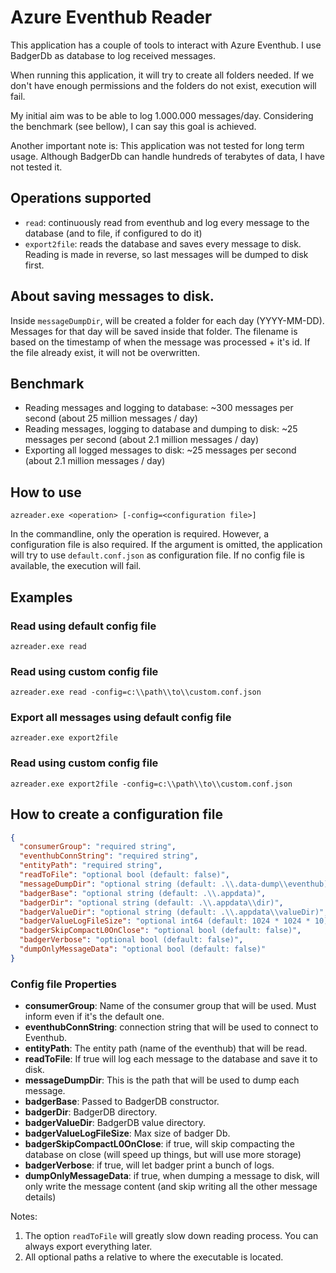 # Azure Eventhub Reader
This application has a couple of tools to interact with Azure Eventhub.
I use BadgerDb as database to log received messages.

When running this application, it will try to create all folders needed. 
If we don't have enough permissions and the folders do not exist, execution will fail.

My initial aim was to be able to log 1.000.000 messages/day. Considering the benchmark (see bellow), 
I can say this goal is achieved.

Another important note is: This application was not tested for long term usage. 
Although BadgerDb can handle hundreds of terabytes of data, I have not tested it. 

## Operations supported
- ```read```: continuously read from eventhub and log every message to the database (and to file, if configured to do it)
- ```export2file```: reads the database and saves every message to disk. Reading is made in reverse, so last messages will be dumped to disk first. 

## About saving messages to disk.
Inside ```messageDumpDir```, will be created a folder for each day (YYYY-MM-DD). Messages for that day will
be saved inside that folder. The filename is based on the timestamp of when the message was processed + it's id. 
If the file already exist, it will not be overwritten.

## Benchmark
- Reading messages and logging to database: ~300 messages per second (about 25 million messages / day) 
- Reading messages, logging to database and dumping to disk: ~25 messages per second (about 2.1 million messages / day)
- Exporting all logged messages to disk: ~25 messages per second (about 2.1 million messages / day)


## How to use
```shell
azreader.exe <operation> [-config=<configuration file>]
```

In the commandline, only the operation is required. However, a configuration file is also required.
If the argument is omitted, the application will try to use ```default.conf.json``` as configuration file. 
If no config file is available, the execution will fail.


## Examples
### Read using default config file
```shell
azreader.exe read
```

### Read using custom config file
```shell
azreader.exe read -config=c:\\path\\to\\custom.conf.json
```

### Export all messages using default config file
```shell
azreader.exe export2file
```

### Read using custom config file
```shell
azreader.exe export2file -config=c:\\path\\to\\custom.conf.json
```


## How to create a configuration file
```json
{
  "consumerGroup": "required string",
  "eventhubConnString": "required string",
  "entityPath": "required string",
  "readToFile": "optional bool (default: false)",
  "messageDumpDir": "optional string (default: .\\.data-dump\\eventhub)",
  "badgerBase": "optional string (default: .\\.appdata)",
  "badgerDir": "optional string (default: .\\.appdata\\dir)",
  "badgerValueDir": "optional string (default: .\\.appdata\\valueDir)",
  "badgerValueLogFileSize": "optional int64 (default: 1024 * 1024 * 10)",
  "badgerSkipCompactL0OnClose": "optional bool (default: false)",
  "badgerVerbose": "optional bool (default: false)",
  "dumpOnlyMessageData": "optional bool (default: false)"
}
```
### Config file Properties
- **consumerGroup**: Name of the consumer group that will be used. Must inform even if it's the default one.
- **eventhubConnString**: connection string that will be used to connect to Eventhub.
- **entityPath**: The entity path (name of the eventhub) that will be read.
- **readToFile**: If true will log each message to the database and save it to disk.
- **messageDumpDir**: This is the path that will be used to dump each message.
- **badgerBase**: Passed to BadgerDB constructor.
- **badgerDir**: BadgerDB directory.
- **badgerValueDir**: BadgerDB value directory.
- **badgerValueLogFileSize**: Max size of badger Db.
- **badgerSkipCompactL0OnClose**: if true, will skip compacting the database on close (will speed up things, but will use more storage)
- **badgerVerbose**: if true, will let badger print a bunch of logs.
- **dumpOnlyMessageData**: if true, when dumping a message to disk, will only write the message content (and skip writing all the other message details)



Notes:
1. The option ```readToFile``` will greatly slow down reading process. You can always export everything later.
2. All optional paths a relative to where the executable is located.
